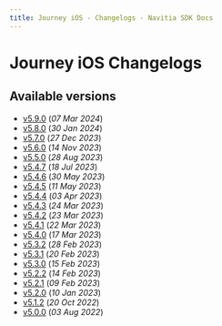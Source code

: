 ```yaml
---
title: Journey iOS - Changelogs - Navitia SDK Docs
---
```


# Journey iOS Changelogs

## Available versions

* [v5.9.0](releases/5.9.0/index.md) (_07 Mar 2024_)
* [v5.8.0](releases/5.8.0/index.md) (_30 Jan 2024_)
* [v5.7.0](releases/5.7.0/index.md) (_27 Dec 2023_)
* [v5.6.0](releases/5.6.0/index.md) (_14 Nov 2023_)
* [v5.5.0](releases/5.5.0/index.md) (_28 Aug 2023_)
* [v5.4.7](releases/5.4.7/index.md) (_18 Jul 2023_)
* [v5.4.6](releases/5.4.6/index.md) (_30 May 2023_)
* [v5.4.5](releases/5.4.5/index.md) (_11 May 2023_)
* [v5.4.4](releases/5.4.4/index.md) (_03 Apr 2023_)
* [v5.4.3](releases/5.4.3/index.md) (_24 Mar 2023_)
* [v5.4.2](releases/5.4.2/index.md) (_23 Mar 2023_)
* [v5.4.1](releases/5.4.1/index.md) (_22 Mar 2023_)
* [v5.4.0](releases/5.4.0/index.md) (_17 Mar 2023_)
* [v5.3.2](releases/5.3.2/index.md) (_28 Feb 2023_)
* [v5.3.1](releases/5.3.1/index.md) (_20 Feb 2023_)
* [v5.3.0](releases/5.3.0/index.md) (_15 Feb 2023_)
* [v5.2.2](releases/5.2.2/index.md) (_14 Feb 2023_)
* [v5.2.1](releases/5.2.1/index.md) (_09 Feb 2023_)
* [v5.2.0](releases/5.2.0/index.md) (_10 Jan 2023_)
* [v5.1.2](releases/5.1.2/index.md) (_20 Oct 2022_)
* [v5.0.0](releases/5.0.0/index.md) (_03 Aug 2022_)
